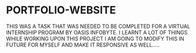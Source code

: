 # PORTFOLIO-WEBSITE
THIS WAS A TASK THAT WAS NEEDED TO BE COMPLETED FOR A VIRTUAL INTERNSHIP PROGRAM BY OASIS INFOBYTE. 
I LEARNT A LOT OF THINGS WHILE WORKING UPON THIS PROJECT 
I AM GOING TO MODIFY THIS IN FUTURE FOR MYSELF AND MAKE IT RESPONSIVE AS WELL.....
